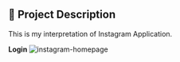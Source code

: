 
## :pencil: Project Description
This is my interpretation of Instagram Application.

**Login**
![instagram-homepage](https://user-images.githubusercontent.com/42092212/102726312-6f4bf800-4326-11eb-96ff-4701e8e4413d.png)

